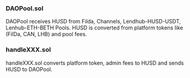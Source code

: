 ### DAOPool.sol
DAOPool receives HUSD from Filda, Channels, Lendhub-HUSD-USDT, Lenhub-ETH-BETH Pools. HUSD is converted from platform tokens like (FilDa, CAN, LHB) and pool fees.

### handleXXX.sol
handleXXX.sol converts platform token, admin fees to HUSD and sends HUSD to DAOPool.
